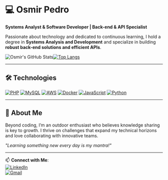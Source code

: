 # 💻 Osmir Pedro  
**Systems Analyst & Software Developer | Back-end & API Specialist**  

Passionate about technology and dedicated to continuous learning, I hold a degree in **Systems Analysis and Development** and specialize in building **robust back-end solutions and efficient APIs**.  



![Osmir's GitHub Stats](https://github-readme-stats.vercel.app/api?username=osmirpedro99&show_icons=true&theme=dark)[![Top Langs](https://github-readme-stats.vercel.app/api/top-langs/?username=osmirpedro99&layout=compact)](https://github.com/osmirpedro99/github-readme-stats)



---

## 🛠 Technologies

[![PHP](https://img.shields.io/badge/PHP-777BB4?style=for-the-badge&logo=php&logoColor=white)](https://php.net/)
[![MySQL](https://img.shields.io/badge/MySQL-4479A1?style=for-the-badge&logo=mysql&logoColor=white)](https://www.mysql.com/)
[![AWS](https://img.shields.io/badge/Amazon_AWS-FF9900?style=for-the-badge&logo=amazonaws&logoColor=white)](https://aws.com/)
[![Docker](https://img.shields.io/badge/Docker-2496ED?style=for-the-badge&logo=docker&logoColor=white)](https://www.docker.com/)
[![JavaScript](https://img.shields.io/badge/JavaScript-F7DF1E?style=for-the-badge&logo=javascript&logoColor=black)](https://javacript.com/)
[![Python](https://img.shields.io/badge/Python-3776AB?style=for-the-badge&logo=python&logoColor=white)](https://python.com/)

---

## 🌟 About Me  
Beyond coding, I’m an outdoor enthusiast who believes knowledge sharing is key to growth. I thrive on challenges that expand my technical horizons and love collaborating with innovative teams.  

*"Learning something new every day is my mantra!"*  

---

📫 **Connect with Me**:  
[![LinkedIn](https://img.shields.io/badge/LinkedIn-0077B5?style=for-the-badge&logo=linkedin&logoColor=white)](https://www.linkedin.com/in/osmir-pedro-89139b14b/)  
[![Gmail](https://img.shields.io/badge/Gmail-D14836?style=for-the-badge&logo=gmail&logoColor=white)](mailto:osmirpedrodonascimentop@gmail.com)  

